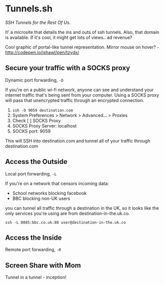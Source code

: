 # Tunnels.sh

*SSH Tunnels for the Rest Of Us.*

It' a microsite that details the ins and outs of ssh tunnels. Also, that domain is available. If it's cool, it might get lots of
views.. ad revenue? 

Cool graphic of portal-like tunnel representation. Mirror mouse on hover? - http://codepen.io/jshawl/pen/tzydx/

## Secure your traffic with a SOCKS proxy

Dynamic port forwarding, `-D`

If you're on a public wi-fi network, anyone can see and understand your internet traffic that's being sent from your computer. Using a SOCKS proxy will pass that unencrypted traffic through an encrypted connection.

1. `ssh -D 9059 destination.com`
2. System Preferences > Network > Advanced... > Proxies
3. Check [ ] SOCKS Proxy
4. SOCKS Proxy Server: localhost
5. SOCKS port: 9059

This will SSH into destination.com and tunnel all of your traffic through destination.com

## Access the Outside

Local port forwarding, `-L`

If you're on a network that censors incoming data:

* School networks blocking facebook
* BBC blocking non-UK users

you can tunnel all traffic through a destination in the UK, so it looks like the only services you're using are from destination-in-the.uk.co.

    ssh -L 8085:bbc.co.uk:80 user@destination-in-the.uk.co

## Access the Inside

Remote port forwarding, `-R`

## Screen Share with Mom

Tunnel in a tunnel - inception!
